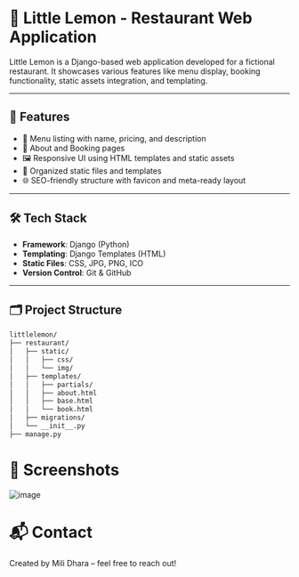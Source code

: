 # 🍋 Little Lemon - Restaurant Web Application

Little Lemon is a Django-based web application developed for a fictional restaurant. It showcases various features like menu display, booking functionality, static assets integration, and templating.

---

## 🚀 Features

- 🧾 Menu listing with name, pricing, and description
- 📖 About and Booking pages
- 🖼️ Responsive UI using HTML templates and static assets
- 📂 Organized static files and templates
- 🌐 SEO-friendly structure with favicon and meta-ready layout

---

## 🛠️ Tech Stack

- **Framework**: Django (Python)
- **Templating**: Django Templates (HTML)
- **Static Files**: CSS, JPG, PNG, ICO
- **Version Control**: Git & GitHub

---

## 🗂️ Project Structure

```bash
littlelemon/
├── restaurant/
│   ├── static/
│   │   ├── css/
│   │   └── img/
│   ├── templates/
│   │   ├── partials/
│   │   ├── about.html
│   │   ├── base.html
│   │   └── book.html
│   ├── migrations/
│   └── __init__.py
├── manage.py
```

# 📸 Screenshots
![image](https://github.com/user-attachments/assets/4d337c1d-d04a-48e8-8a74-4c06340f3aa2)

# 📬 Contact
Created by Mili Dhara – feel free to reach out!
